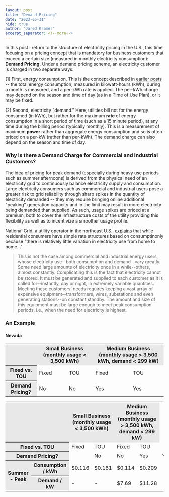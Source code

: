 ```yaml
---
layout: post
title: "Demand Pricing"
date: "2023-05-31"
hide: true
author: "Jared Kramer"
excerpt_separator: <!--more-->
---
```

 
In this post I return to the structure of electricity pricing in the U.S., this time focusing on a pricing concept that is mandatory for business customers that 
exceed a certain size (measured in monthly electricity consumption): **Demand Pricing.**  Under a demand pricing scheme, an electricity customer is charged in two separate ways: 

(1) First, energy consumption.  This is the concept described in [earlier](https://jgkramer.github.io/2022/10/15/Residential-Electricity-Rates.html) [posts](https://jgkramer.github.io/2022/11/07/Electricity_Usage_Anecdotes.html) -- the total energy consumption, measured in kilowatt-hours (kWh), during a month is measured, and a per-kWh rate is applied.   The per-kWh charge may depend on the season and time of day (as in a Time of Use Plan), or it may be fixed.  

(2) Second, electricity "demand."  Here, utilities bill not for the energy consumed (in kWh), but rather for the maximum **rate** of energy consumption in a short period of time (such as a 15 minute period), at any time during the billing period (typically monthly).  This is a measurement of maximum **power** 
rather than aggregate energy consumption and so is often priced on a per-kW (rather than per-kWh).   The demand charge can also depend on the season and time of day. 

<!--more-->

### Why is there a Demand Charge for Commercial and Industrial Customers? 

The idea of pricing for peak demand (especially during heavy use periods such as summer afternoons) is derived from the physical need of an electricity grid to 
continuously balance electricity supply and consumption.  Large electricity consumers such as commercial and industrial users pose a greater risk to grid 
reliability through sharp spikes in the quantity of electricity demanded -- they may require bringing online additional "peaking" generation capacity and in the 
limit may result in more electriicty being demanded than supplied.   As such, usage spikes are priced at a premium, both to cover the infrastructure costs of the 
utility providing this flexibility as well as to incentivize a smoother usage profile.

National Grid, a utility operator in the northeast U.S., [explains](https://www9.nationalgridus.com/niagaramohawk/non_html/eff_elec-demand.pdf) that while residential consumers have simple rate structures based on consumptinonly because "there is relatively little variation in electricity use from home to home..."

> This is not the case among commercial and industrial energy users, whose electricity use--both consumption and demand--vary greatly. Some need large amounts of electricity once in a while--others, almost constantly. Complicating this is the fact that electricity cannot be stored. It must be generated and supplied to each customer as it is called for--instantly, day or night, in extremely variable quantities. Meeting these customers' needs requires keeping a vast array of expensive equipment--transformers, wires, substations and even generating stations--on constant standby. The amount and size of this equipment must be large enough to meet peak consumption periods, i.e., when the need for electricity is highest.

### An Example
 
#### Nevada 

<table>
    <tr>
        <th colspan="2" scope ="colgroup" style="background-color: #E8E8E8"></th> 
        <th colspan="2" scope ="colgroup" style="background-color: #E8E8E8">Small Business (monthly usage < 3,500 kWh)</th> 
        <th colspan="2" scope ="colgroup" style="background-color: #E8E8E8">Medium Business (monthly usage > 3,500 kWh, demand < 299 kW)</th> 
    </tr>    
    <tr>
     <th scope="colgroup" colspan="2" style="background-color: #E8E8E8">Fixed vs. TOU</th>
     <td>Fixed</td><td>TOU</td><td>Fixed</td><td>TOU</td>
    </tr>
    <tr>
     <th scope="colgroup" colspan="2" style="background-color: #E8E8E8">Demand Pricing?</th>
     <td>No</td><td>No</td><td>Yes</td><td>Yes</td>
    </tr>
 
 <table>
    <tr>
        <th colspan="2" scope ="colgroup" style="background-color: #E8E8E8"></th> 
        <th colspan="2" scope ="colgroup" style="background-color: #E8E8E8">Small Business (monthly usage < 3,500 kWh)</th> 
        <th colspan="2" scope ="colgroup" style="background-color: #E8E8E8">Medium Business (monthly usage > 3,500 kWh, demand < 299 kW)</th> 
    </tr>    
    <tr>
     <th  colspan="2" style="background-color: #E8E8E8">Fixed vs. TOU</th>
     <td>Fixed</td><td>TOU</td><td>Fixed</td><td>TOU</td>
    </tr>
    <tr>
     <th colspan="2" style="background-color: #E8E8E8">Demand Pricing?</th>
     <td></td>
     <td>No</td><td>No</td><td>Yes</td><td>Yes</td>
    </tr> 
    <tr>
     <th rowspan="2" style="background-color: #E8E8E8">Summer - Peak</th>
     <th style="background-color: #E8E8E8">Consumption / kWh</th>
     <td>$0.116</td>
     <td>$0.161</td>
     <td>$0.114</td>
     <td>$0.209</td>
    </tr>
     <tr>
     <th style="background-color: #E8E8E8">Demand / kW</th>
     <td>-</td>
     <td>-</td>
     <td>$7.69</td>
     <td>$11.28</td>
    </tr>


     
 

     


